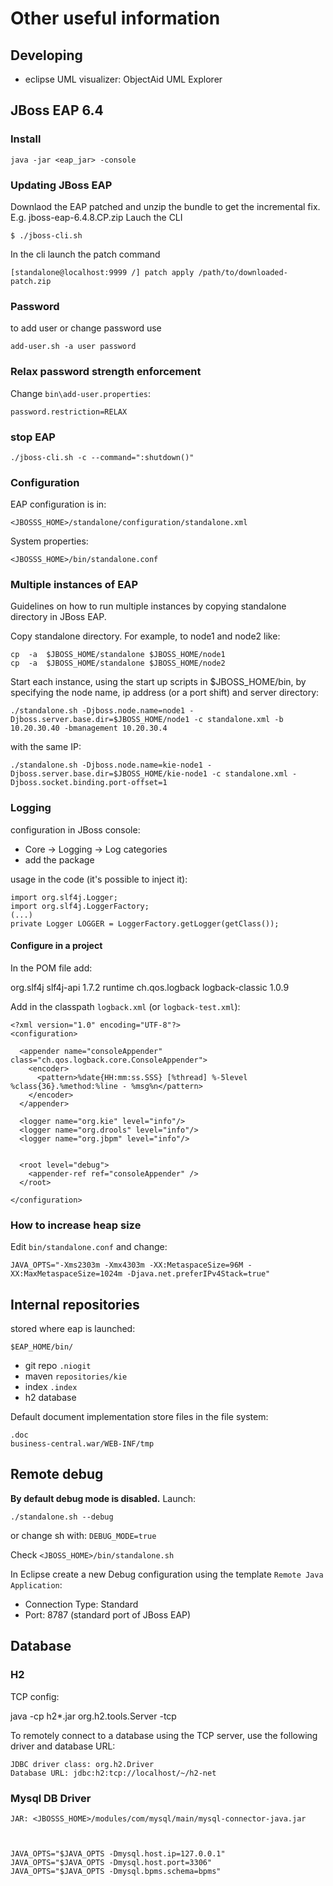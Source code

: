 Other useful information
========================

## Developing

- eclipse UML visualizer: ObjectAid UML Explorer

## JBoss EAP 6.4

### Install

    java -jar <eap_jar> -console

### Updating JBoss EAP

Downlaod the EAP patched and unzip the bundle to get the incremental fix.
E.g. jboss-eap-6.4.8.CP.zip
Lauch the CLI

    $ ./jboss-cli.sh 

In the cli launch the patch command

    [standalone@localhost:9999 /] patch apply /path/to/downloaded-patch.zip
    
### Password
to add user or change password use

    add-user.sh -a user password

### Relax password strength enforcement

Change `bin\add-user.properties`:

    password.restriction=RELAX

### stop EAP

    ./jboss-cli.sh -c --command=":shutdown()"

### Configuration

EAP configuration is in:

    <JBOSSS_HOME>/standalone/configuration/standalone.xml


System properties:

    <JBOSSS_HOME>/bin/standalone.conf


### Multiple instances of EAP

Guidelines on how to run multiple instances by copying standalone directory in JBoss EAP.

Copy standalone directory. For example, to node1 and node2 like:

    cp  -a  $JBOSS_HOME/standalone $JBOSS_HOME/node1
    cp  -a  $JBOSS_HOME/standalone $JBOSS_HOME/node2
    
Start each instance, using the start up scripts in $JBOSS_HOME/bin, by specifying the node name, ip address (or a port shift) and server directory:

    ./standalone.sh -Djboss.node.name=node1 -Djboss.server.base.dir=$JBOSS_HOME/node1 -c standalone.xml -b 10.20.30.40 -bmanagement 10.20.30.4

with the same IP:

    ./standalone.sh -Djboss.node.name=kie-node1 -Djboss.server.base.dir=$JBOSS_HOME/kie-node1 -c standalone.xml -Djboss.socket.binding.port-offset=1


### Logging

configuration in JBoss console:

- Core -> Logging -> Log categories
- add the package

usage in the code (it's possible to inject it):

    import org.slf4j.Logger;
    import org.slf4j.LoggerFactory;
    (...)
    private Logger LOGGER = LoggerFactory.getLogger(getClass());

#### Configure in a project

In the POM file add:

  <dependency>
      <groupId>org.slf4j</groupId>
      <artifactId>slf4j-api</artifactId>
      <version>1.7.2</version>
      <scope>runtime</scope>
  </dependency>
  <dependency>
      <groupId>ch.qos.logback</groupId>
      <artifactId>logback-classic</artifactId>
      <version>1.0.9</version>
  </dependency>

Add in the classpath `logback.xml` (or `logback-test.xml`):

    <?xml version="1.0" encoding="UTF-8"?>
    <configuration>
    
      <appender name="consoleAppender" class="ch.qos.logback.core.ConsoleAppender">
        <encoder>
          <pattern>%date{HH:mm:ss.SSS} [%thread] %-5level %class{36}.%method:%line - %msg%n</pattern>
        </encoder>
      </appender>
    
      <logger name="org.kie" level="info"/>
      <logger name="org.drools" level="info"/>
      <logger name="org.jbpm" level="info"/>
    
    
      <root level="debug">
        <appender-ref ref="consoleAppender" />
      </root>
    
    </configuration>

### How to increase heap size

Edit `bin/standalone.conf` and change:

    JAVA_OPTS="-Xms2303m -Xmx4303m -XX:MetaspaceSize=96M -XX:MaxMetaspaceSize=1024m -Djava.net.preferIPv4Stack=true"


## Internal repositories

stored where eap is launched:

    $EAP_HOME/bin/

- git repo `.niogit`
- maven `repositories/kie`
- index `.index`
- h2 database

Default document implementation store files in the file system:

    .doc
    business-central.war/WEB-INF/tmp

## Remote debug
**By default debug mode is disabled.**
Launch:

    ./standalone.sh --debug

or change sh with: `DEBUG_MODE=true`

Check `<JBOSS_HOME>/bin/standalone.sh`

In Eclipse create a new Debug configuration using the template `Remote Java Application`:

- Connection Type: Standard
- Port: 8787 (standard port of JBoss EAP)

## Database

### H2

TCP config:

java -cp h2*.jar org.h2.tools.Server -tcp

To remotely connect to a database using the TCP server, use the following driver and database URL:

    JDBC driver class: org.h2.Driver
    Database URL: jdbc:h2:tcp://localhost/~/h2-net


### Mysql DB Driver

    JAR: <JBOSSS_HOME>/modules/com/mysql/main/mysql-connector-java.jar



    JAVA_OPTS="$JAVA_OPTS -Dmysql.host.ip=127.0.0.1"
    JAVA_OPTS="$JAVA_OPTS -Dmysql.host.port=3306"
    JAVA_OPTS="$JAVA_OPTS -Dmysql.bpms.schema=bpms"
